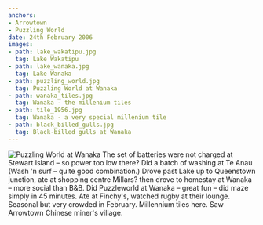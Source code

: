 ```yaml
---
anchors:
- Arrowtown
- Puzzling World
date: 24th February 2006
images:
- path: lake_wakatipu.jpg
  tag: Lake Wakatipu
- path: lake_wanaka.jpg
  tag: Lake Wanaka
- path: puzzling_world.jpg
  tag: Puzzling World at Wanaka
- path: wanaka_tiles.jpg
  tag: Wanaka - the millenium tiles
- path: tile_1956.jpg
  tag: Wanaka - a very special millenium tile
- path: black_billed_gulls.jpg
  tag: Black-billed gulls at Wanaka
---
```

![Puzzling World at Wanaka](puzzling_world.jpg)
The set of batteries were not charged at Stewart Island –
so power too low there? Did a batch of washing at Te Anau (Wash 'n surf – quite good combination.) Drove past Lake up to Queenstown junction, ate at shopping centre Millars? then drove to homestay at Wanaka – more social than B&B. Did Puzzleworld at Wanaka – great fun – did maze simply in 45 minutes. Ate at Finchy's, watched rugby at their lounge. Seasonal but very crowded in February. Millennium tiles here. Saw Arrowtown Chinese miner's village.
